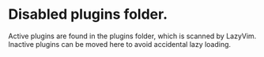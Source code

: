 # Disabled plugins folder.
Active plugins are found in the plugins folder, which is scanned by LazyVim.
Inactive plugins can be moved here to avoid accidental lazy loading.
